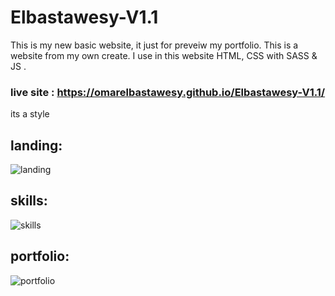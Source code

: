 # Elbastawesy-V1.1

  This is my new basic website, it just for preveiw my portfolio.
  This is a website from my own create. 
  I use in this website HTML, CSS with SASS & JS .
  
  ### live site : https://omarelbastawesy.github.io/Elbastawesy-V1.1/
  
  its a style
  
   ## landing:
  ![landing](https://user-images.githubusercontent.com/102428312/160262683-854b8407-a9c3-4b12-91f3-c1ebd3b536a9.png)

   ## skills:
   ![skills](https://user-images.githubusercontent.com/102428312/160262700-d218fc4f-dabf-482e-8cc4-c0faef3c7b6d.png)

   ## portfolio:
   ![portfolio](https://user-images.githubusercontent.com/102428312/160262714-e4b6fd9e-3634-4f46-80bb-b4043529de0a.png)
